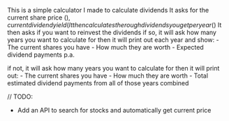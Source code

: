 This is a simple calculator I made to calculate dividends
It asks for the current share price ($), current dividend yield (%), and the number of shares you own.
It then calculates the rough dividends you get per year ($)
It then asks if you want to reinvest the dividends
  if so, it will ask how many years you want to calculate for
  then it will print out each year and show:
    - The current shares you have
    - How much they are worth
    - Expected dividend payments p.a.

  if not, it will ask how many years you want to calculate for
  then it will print out:
    - The current shares you have
    - How much they are worth
    - Total estimated dividend payments from all of those years combined

// TODO:
  - Add an API to search for stocks and automatically get current price
